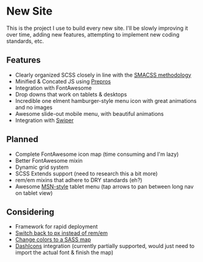 New Site
========

This is the project I use to build every new site. I'll be slowly improving it over time, adding new features, attempting to implement new coding standards, etc.

Features
--------

- Clearly organized SCSS closely in line with the [SMACSS methodology](https://smacss.com/)
- Minified & Concated JS using [Prepros](http://www.prepros.io/)
- Integration with FontAwesome
- Drop downs that work on tablets & desktops
- Incredible one elment hamburger-style menu icon with great animations and no images
- Awesome slide-out mobile menu, with beautiful animations
- Integration with [Swiper](https://github.com/nolimits4web/swiper/)

Planned
-------

- Complete FontAwesome icon map (time consuming and I'm lazy)
- Better FontAwesome mixin
- Dynamic grid system
- SCSS Extends support (need to research this a bit more)
- rem/em mixins that adhere to DRY standards (eh?)
- Awesome [MSN-style](http://www.msn.com/) tablet menu (tap arrows to pan between long nav on tablet view)

Considering
-----------

- Framework for rapid deployment
- [Switch back to px instead of rem/em](http://benfrain.com/just-use-pixels/)
- [Change colors to a SASS map](https://scotch.io/tutorials/aesthetic-sass-2-colors)
- [DashIcons](https://developer.wordpress.org/resource/dashicons/) integration (currently partially supported, would just need to import the actual font & finish the map)
